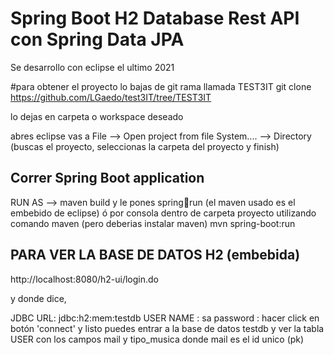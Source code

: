 # Spring Boot H2 Database Rest API con Spring Data JPA

Se desarrollo con eclipse el ultimo 2021

#para obtener el proyecto lo bajas de git rama llamada TEST3IT
git clone https://github.com/LGaedo/test3IT/tree/TEST3IT

lo dejas en carpeta o workspace deseado

abres eclipse vas a File --> Open project from file System.... --> Directory (buscas el proyecto, seleccionas la carpeta del proyecto y finish)

## Correr Spring Boot application
RUN AS --> maven build y le pones spring:boot:run (el maven usado es el embebido de eclipse)
ó
por consola dentro de carpeta proyecto utilizando comando maven (pero deberias instalar maven)
mvn spring-boot:run


## PARA VER LA BASE DE DATOS H2 (embebida)
http://localhost:8080/h2-ui/login.do

y donde dice,

JDBC URL: jdbc:h2:mem:testdb
USER NAME : sa
password : 
hacer click en botón 'connect' y listo puedes entrar a la base de datos testdb y ver la tabla USER con los campos mail y tipo_musica donde mail es el id unico (pk)


